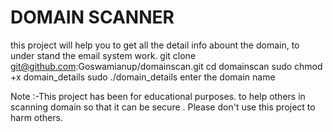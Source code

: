 # DOMAIN SCANNER 
this project will help you to get all the detail info abount the domain, to under stand the email system work.
git clone git@github.com:Goswamianup/domainscan.git
 cd domainscan 
 sudo chmod +x domain_details
 sudo ./domain_details 
 enter the domain name 


 Note :-This project has been for educational purposes. to help others in scanning domain so that it can be secure . Please don't use this project to harm others.
